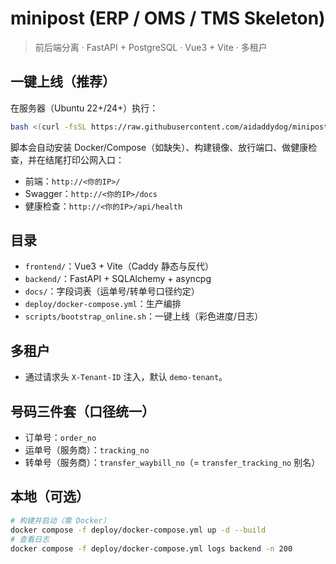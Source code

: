# minipost (ERP / OMS / TMS Skeleton)

> 前后端分离 · FastAPI + PostgreSQL · Vue3 + Vite · 多租户 

## 一键上线（推荐）
在服务器（Ubuntu 22+/24+）执行：
```bash
bash <(curl -fsSL https://raw.githubusercontent.com/aidaddydog/minipost/main/scripts/bootstrap_online.sh)
```
脚本会自动安装 Docker/Compose（如缺失）、构建镜像、放行端口、做健康检查，并在结尾打印公网入口：
- 前端：`http://<你的IP>/`
- Swagger：`http://<你的IP>/docs`
- 健康检查：`http://<你的IP>/api/health`

## 目录
- `frontend/`：Vue3 + Vite（Caddy 静态与反代）
- `backend/`：FastAPI + SQLAlchemy + asyncpg
- `docs/`：字段词表（运单号/转单号口径约定）
- `deploy/docker-compose.yml`：生产编排
- `scripts/bootstrap_online.sh`：一键上线（彩色进度/日志）

## 多租户
- 通过请求头 `X-Tenant-ID` 注入，默认 `demo-tenant`。

## 号码三件套（口径统一）
- 订单号：`order_no`
- 运单号（服务商）：`tracking_no`
- 转单号（服务商）：`transfer_waybill_no`（= `transfer_tracking_no` 别名）

## 本地（可选）
```bash
# 构建并启动（需 Docker）
docker compose -f deploy/docker-compose.yml up -d --build
# 查看日志
docker compose -f deploy/docker-compose.yml logs backend -n 200
```
